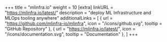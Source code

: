 +++
title = "mlinfra.io"
weight = 10
[extra]
linkURL = "https://mlinfra.io/latest/"
description = "deploy ML Infrastructure and MLOps tooling anywhere"
additionalLinks = [
  { url = "https://github.com/mlinfra-io/mlinfra", icon = "/icons/github.svg", tooltip = "GitHub Repository" },
  { url = "https://mlinfra.io/latest/", icon = "/icons/documentation.svg", tooltip = "Documentation" },
]
+++
